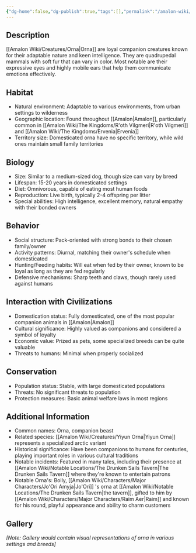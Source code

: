 ```yaml
---
{"dg-home":false,"dg-publish":true,"tags":[],"permalink":"/amalon-wiki/creatures/orna/","dgPassFrontmatter":true,"noteIcon":""}
---
```


## Description
[[Amalon Wiki/Creatures/Orna\|Orna]] are loyal companion creatures known for their adaptable nature and keen intelligence. They are quadrupedal mammals with soft fur that can vary in color. Most notable are their expressive eyes and highly mobile ears that help them communicate emotions effectively.

## Habitat
- Natural environment: Adaptable to various environments, from urban settings to wilderness
- Geographic location: Found throughout [[Amalon\|Amalon]], particularly common in [[Amalon Wiki/The Kingdoms/R'oth Vilgmeri\|R'oth Vilgmeri]] and [[Amalon Wiki/The Kingdoms/Ervenia\|Ervenia]]
- Territory size: Domesticated orna have no specific territory, while wild ones maintain small family territories

## Biology
- Size: Similar to a medium-sized dog, though size can vary by breed
- Lifespan: 15-20 years in domesticated settings
- Diet: Omnivorous, capable of eating most human foods
- Reproduction: Live birth, typically 2-4 offspring per litter
- Special abilities: High intelligence, excellent memory, natural empathy with their bonded owners

## Behavior
- Social structure: Pack-oriented with strong bonds to their chosen family/owner
- Activity patterns: Diurnal, matching their owner's schedule when domesticated
- Hunting/Feeding habits: Will eat when fed by their owner, known to be loyal as long as they are fed regularly
- Defensive mechanisms: Sharp teeth and claws, though rarely used against humans

## Interaction with Civilizations
- Domestication status: Fully domesticated, one of the most popular companion animals in [[Amalon\|Amalon]]
- Cultural significance: Highly valued as companions and considered a symbol of loyalty
- Economic value: Prized as pets, some specialized breeds can be quite valuable
- Threats to humans: Minimal when properly socialized

## Conservation
- Population status: Stable, with large domesticated populations
- Threats: No significant threats to population
- Protection measures: Basic animal welfare laws in most regions

## Additional Information
- Common names: Orna, companion beast
- Related species: [[Amalon Wiki/Creatures/Yiyun Orna\|Yiyun Orna]] represents a specialized arctic variant
- Historical significance: Have been companions to humans for centuries, playing important roles in various cultural traditions
- Notable incidents: Featured in many tales, including their presence at [[Amalon Wiki/Notable Locations/The Drunken Sails Tavern\|The Drunken Sails Tavern]] where they're known to entertain patrons
- Notable Orna's: Bolly, [[Amalon Wiki/Characters/Major Characters/Jo'Ori Amyja\|Jo'Ori]] 's orna at [[Amalon Wiki/Notable Locations/The Drunken Sails Tavern\|the tavern]], gifted to him by [[Amalon Wiki/Characters/Major Characters/Raim Aer\|Raim]] and known for his round, playful appearance and ability to charm customers

## Gallery
*[Note: Gallery would contain visual representations of orna in various settings and breeds]*